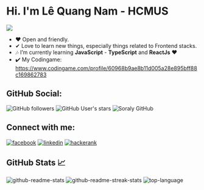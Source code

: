 

# Hi. I'm Lê Quang Nam - HCMUS
![](https://komarev.com/ghpvc/?username=lequangnamsoraly2009&color=blue&style=flat&label=Views+Count:)

- ❤ Open and friendly.
- ✔ Love to learn new things, especially things related to Frontend stacks.
- 🎶 I’m currently learning **JavaScript** - **TypeScript** and **ReactJs** ❤
- ✔️ My Codingame: https://www.codingame.com/profile/60968b9ae8b11d005a28e895bff88c169862783

## GitHub Social:
![GitHub followers](https://img.shields.io/github/followers/lequangnamsoraly2009?style=social)
![GitHub User's stars](https://img.shields.io/github/stars/lequangnamsoraly2009?affiliations=OWNER&style=social)
![Soraly GitHub](https://img.shields.io/badge/Soraly-soralygithub-informational)

## Connect with me: 

<a href="https://www.facebook.com/nam.lequang.39/" target="blank"><img align="center" src="https://img.shields.io/badge/Facebook-1877F2?style=for-the-badge&logo=facebook&logoColor=white" alt="facebook"/></a>
<a href="https://www.linkedin.com/in/nam-l%C3%AA-quang-013a241a2" target="blank"><img align="center" src="https://img.shields.io/badge/LinkedIn-0077B5?style=for-the-badge&logo=linkedin&logoColor=white" alt="linkedin"/></a>
<a href="https://www.hackerrank.com/lequangnam1617" target="blank"><img align="center" src="https://img.shields.io/badge/-Hackerrank-2EC866?style=for-the-badge&logo=HackerRank&logoColor=white" alt="hackerank"/></a>

<!-- <a href="https://github.com/lequangnamsoraly2009"><img align="left" width="auto" height="500" src="https://images.unsplash.com/photo-1608403890696-0f18a2960153?ixid=MXwxMjA3fDB8MHxwaG90by1wYWdlfHx8fGVufDB8fHw%3D&ixlib=rb-1.2.1&auto=format&fit=crop&w=634&q=80"></a>
 -->
## GitHub Stats 📈

![github-readme-stats](https://github-readme-stats.vercel.app/api?username=lequangnamsoraly2009&show_icons=true&locale=en&theme=tokyonight)
![github-readme-streak-stats](https://github-readme-streak-stats.herokuapp.com/?user=lequangnamsoraly2009&theme=tokyonight)
![top-language](https://github-readme-stats.vercel.app/api/top-langs?username=lequangnamsoraly2009&count_private=true&show_icons=true&locale=en&layout=compact&theme=tokyonight)


